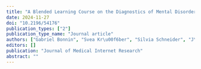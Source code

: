 ```yaml
---
title: "A Blended Learning Course on the Diagnostics of Mental Disorders: Multicenter Cluster Randomized Noninferiority Trial"
date: 2024-11-27
doi: "10.2196/54176"
publication_types: ["2"]
publication_type_name: "Journal article"
authors: ["Gabriel Bonnin", "Svea Kr\u00f6ber", "Silvia Schneider", "J\u00fcrgen Margraf", "Verena Pflug", "Alexander L Gerlach", "Timo Slotta", "Hanna Christiansen", "Bj\u00f6rn Albrecht", "Mira-Lynn Chavanon", "Gerrit Hirschfeld", "Tina In-Albon", "Meinald T Thielsch", "Ruth von Brachel"]
editors: []
publication: "Journal of Medical Internet Research"
abstract: ""
---
```

